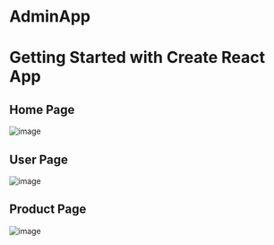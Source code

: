 # AdminApp

# Getting Started with Create React App


## **Home Page**
![image](https://user-images.githubusercontent.com/51756469/123142527-867bb780-d427-11eb-910f-2eb926d599bc.png)

## User Page

![image](https://user-images.githubusercontent.com/51756469/123142585-9abfb480-d427-11eb-8ea8-b56a97ee5a75.png)

## Product Page

![image](https://user-images.githubusercontent.com/51756469/123142650-ab702a80-d427-11eb-9ef9-8dd9b919edc0.png)

